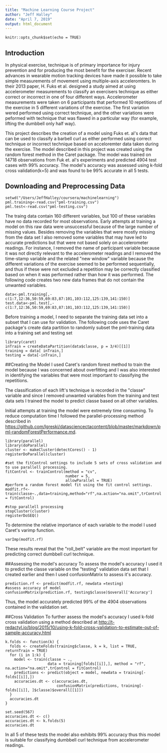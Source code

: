 ```yaml
---
title: "Machine Learning Course Project"
author: "Jeff Halley"
date: "April 7, 2019"
output: html_document
---
```


```{r setup, include=FALSE}
knitr::opts_chunk$set(echo = TRUE)
```

## Introduction
In  physical exercise, technique is of primary importance for injury prevention and for producing the most benefit for the exerciser. Recent advances in wearable motion tracking devices have made it possible to take simple measurements of movement using multiple-axis acceleromters. In their 2013 paper, H. Fuks et al. designed a study aimed at using accelerometer measurements to classify an exercisers technique as either correct or incorrect in one of four different ways. Accelerometer measurements were taken on 6 participants that performed 10 repetitions of the exercise in 5 different variations of the exercise. The first variation wered performed using correct technique, and the other variations were peformed with technique that was flawed in a particular way (for example, lifting the dumbbell only half way).

This project describes the creation of a model using Fuks et. al's data that can be used to classify a barbell curl as either performed using correct technique or incorrect technique based on acceloremter data taken during the exercise. The model described in this project was created using the random forest method in the Caret package. The model was trained on 14718 observations from Fuk et. al's experiments and predicted 4904 test cases with 99% accuracy. The model's accuracy was assessed using k-fold cross validation(k=5) and was found to be 99% accurate in all 5 tests.

## Downloading and Preprocessing Data
```{r}
setwd("/Users/JeffHalley/coursera/machinelearning")
pml.training<-read.csv("pml-training.csv")
pml.test<-read.csv("pml-testing.csv")
```

The traing data contain 160 different variables, but 100 of these variables have no data recorded for most observations. Early attempts at training a model on this raw data were unsuccessful because of the large number of missing values. Besides removing the variables that were mostly missing from the data set I also removed some variables that may have led to accurate predictions but that were not based solely on accelerometer readings. For instance, I removed the name of participant variable because it was not directly relevant to the accelerometer readings  and I removed the  time-stamp variable and the related "new window" variable because the different variations of the exercise seemed to be performed sequentially, and thus if these were not excluded a repetition may be correctly classified based on when it was performed rather than how it was performed. The following code creates two new data frames that do not contain the unwanted variables.

```{r}
data<-pml.training[,-c(1:7,12:36,50:59,69:83,87:101,103:112,125:139,141:150)]
test.data<-pml.test[,-c(1:7,12:36,50:59,69:83,87:101,103:112,125:139,141:150)]
```

Before training a model, I need to separate the training data set into a subset that I can use for validation. The following code uses the Caret package's create data partition to randomly subset the pml-training data into a training set and testing set 

```{r}
library(caret)
inTrain = createDataPartition(data$classe, p = 3/4)[[1]]
training = data[ inTrain,]
testing = data[-inTrain,]
```

##Creating the Model
I used Caret's random forest method to train the model because I was concerned about overfitting and I was also interested in identifying the variables that were most important to classifying the repetitions. 

The classification of each lift's technique is recorded in the "classe" variable and since I removed unwanted variables from the training and test data sets I trained the model to predict classe based on all other variables. 

Initial attempts at training the model were extremely time consuming. To reduce computation time I followed the parallel-processing method described in https://github.com/lgreski/datasciencectacontent/blob/master/markdown/pml-randomForestPerformance.md.


```{r}
library(parallel)
library(doParallel)
cluster <- makeCluster(detectCores() - 1)
registerDoParallel(cluster)

#set the fitControl settings to include 5 sets of cross validation and to use parallell processing. 
fitControl <- trainControl(method = "cv",
                           number = 5,
                           allowParallel = TRUE)
#perform a random forest model fit using the fit control settings.
modfit.rf<-train(classe~.,data=training,method="rf",na.action="na.omit",trControl = fitControl)

#stop parallell processing
stopCluster(cluster)
registerDoSEQ()
```

To determine the relative importance of each variable to the model I used Caret's varimp function. 

```{r}
varImp(modfit.rf)
```

These results reveal that the "roll_belt" variable are the most important for predicting correct dumbbell curl technique.

##Assessing the model's accuracy
To assess the model's accuracy I used it to predict the classe variable on the "testing" validation data set that I created earlier and then I used confusionMatrix to assess it's accuracy.

```{r}
prediction.rf <- predict(modfit.rf, newdata =testing)
#assess accuracy of model
confusionMatrix(prediction.rf, testing$classe)$overall['Accuracy']
```

Thus, the model accurately predicted 99% of the 4904 observations contained in the validation set. 

##Cross Validation 
To further assess the model's accuracy I used k-fold cross validation using a method described at http://t-redactyl.io/blog/2015/10/using-k-fold-cross-validation-to-estimate-out-of-sample-accuracy.html
```{r}
k.folds <- function(k) {
  folds <- createFolds(training$classe, k = k, list = TRUE, returnTrain = TRUE)
  for (i in 1:k) {
    model <- train(classe ~ ., 
                   data = training[folds[[i]],], method = "rf", na.action="na.omit",trControl = fitControl)
    predictions <- predict(object = model, newdata = training[-folds[[i]],])
    accuracies.dt <- c(accuracies.dt, 
                       confusionMatrix(predictions, training[-folds[[i]], ]$classe)$overall[[1]])
  }
  accuracies.dt
}

set.seed(567)
accuracies.dt <- c()
accuracies.dt <- k.folds(5)
accuracies.dt
```

In all 5 of these tests the model also exhibits 99% accuracy thus this model is suitable for classifying dumbbell curl technique from accelerometer readings. 
